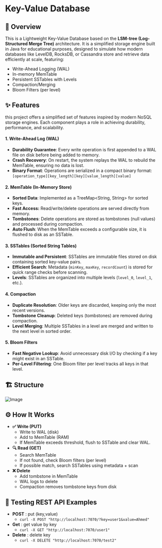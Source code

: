 # Key-Value Database

## 📘 Overview 
This is a Lightweight Key-Value Database based on the **LSM-tree (Log-Structured Merge Tree)** architecture. It is a simplified storage engine built in Java for educational purposes, designed to simulate how modern databases like LevelDB, RocksDB, or Cassandra store and retrieve data efficiently at scale, featuring:
- Write-Ahead Logging (WAL)
- In-memory MemTable
- Persistent SSTables with Levels
- Compaction/Merging
- Bloom Filters (per level)

## ✨ Features
this project offers a simplified set of features inspired by modern NoSQL storage engines. Each component plays a role in achieving durability, performance, and scalability.

#### 1. Write-Ahead Log (WAL)
   - **Durability Guarantee**: Every write operation is first appended to a WAL file on disk before being added to memory.
   - **Crash Recovery**: On restart, the system replays the WAL to rebuild the MemTable, ensuring no data is lost.
   - **Binary Format**: Operations are serialized in a compact binary format:
     `[operation_type][key_length][key][value_length][value]`

#### 2. MemTable (In-Memory Store)
- **Sorted Data**: Implemented as a TreeMap<String, String> for sorted keys.
- **Fast Access:** Read/write/delete operations are served directly from memory.
- **Tombstones**: Delete operations are stored as tombstones (null values) and processed during compaction.
- **Auto Flush**: When the MemTable exceeds a configurable size, it is flushed to disk as an SSTable.

#### 3. SSTables (Sorted String Tables)
- **Immutable and Persistent**: SSTables are immutable files stored on disk containing sorted key-value pairs.
- **Efficient Search**: Metadata (`minKey`, `maxKey`, `recordCount`) is stored for quick range checks before scanning.
- **Levels**: SSTables are organized into multiple levels (`level_0`, `level_1`, etc.).

#### 4. Compaction
- **Duplicate Resolution**: Older keys are discarded, keeping only the most recent versions.
- **Tombstone Cleanup**: Deleted keys (tombstones) are removed during compaction.
- **Level Merging**: Multiple SSTables in a level are merged and written to the next level in sorted order.

#### 5. Bloom Filters
- **Fast Negative Lookup**: Avoid unnecessary disk I/O by checking if a key might exist in an SSTable.
- **Per-Level Filtering**: One Bloom filter per level tracks all keys in that level.


## 🏗️ Structure
![Image](https://github.com/user-attachments/assets/feeec074-462b-4ad1-a2a3-2dd2a0ca1f6d)

## ⚙️ How It Works
- **✅ Write (PUT)**
  - Write to WAL (disk)
  - Add to MemTable (RAM)
  - If MemTable exceeds threshold, flush to SSTable and clear WAL.
- **🔍 Read (GET)**
  - Search MemTable
  - If not found, check Bloom filters (per level)
  - If possible match, search SSTables using metadata + scan
- **❌ Delete**
  - Add tombstone in MemTable
  - WAL logs to delete
  - Compaction removes tombstone keys from disk

## 🧪 Testing REST API Examples
- **POST** : put (key,value)
  - `curl -X POST "http://localhost:7070/?key=user1&value=Ahmed"`
- **Get** : get value by key
  - `curl -X GET "http://localhost:7070/user1"`
- **Delete** : delete key
  - `curl -X DELETE "http://localhost:7070/test2"`


